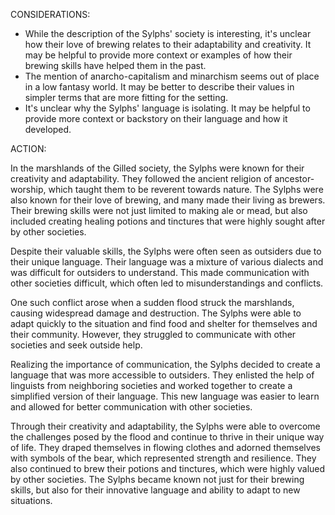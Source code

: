 CONSIDERATIONS:

- While the description of the Sylphs' society is interesting, it's unclear how their love of brewing relates to their adaptability and creativity. It may be helpful to provide more context or examples of how their brewing skills have helped them in the past.
- The mention of anarcho-capitalism and minarchism seems out of place in a low fantasy world. It may be better to describe their values in simpler terms that are more fitting for the setting.
- It's unclear why the Sylphs' language is isolating. It may be helpful to provide more context or backstory on their language and how it developed.

ACTION:

In the marshlands of the Gilled society, the Sylphs were known for their creativity and adaptability. They followed the ancient religion of ancestor-worship, which taught them to be reverent towards nature. The Sylphs were also known for their love of brewing, and many made their living as brewers. Their brewing skills were not just limited to making ale or mead, but also included creating healing potions and tinctures that were highly sought after by other societies.

Despite their valuable skills, the Sylphs were often seen as outsiders due to their unique language. Their language was a mixture of various dialects and was difficult for outsiders to understand. This made communication with other societies difficult, which often led to misunderstandings and conflicts.

One such conflict arose when a sudden flood struck the marshlands, causing widespread damage and destruction. The Sylphs were able to adapt quickly to the situation and find food and shelter for themselves and their community. However, they struggled to communicate with other societies and seek outside help.

Realizing the importance of communication, the Sylphs decided to create a language that was more accessible to outsiders. They enlisted the help of linguists from neighboring societies and worked together to create a simplified version of their language. This new language was easier to learn and allowed for better communication with other societies.

Through their creativity and adaptability, the Sylphs were able to overcome the challenges posed by the flood and continue to thrive in their unique way of life. They draped themselves in flowing clothes and adorned themselves with symbols of the bear, which represented strength and resilience. They also continued to brew their potions and tinctures, which were highly valued by other societies. The Sylphs became known not just for their brewing skills, but also for their innovative language and ability to adapt to new situations.